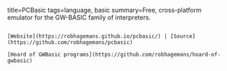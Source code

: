 title=PCBasic
tags=language, basic
summary=Free, cross-platform emulator for the GW-BASIC family of interpreters.
~~~~~~

[Website](https://robhagemans.github.io/pcbasic/) | [Source](https://github.com/robhagemans/pcbasic)

[Hoard of GWBasic programs](https://github.com/robhagemans/hoard-of-gwbasic)

